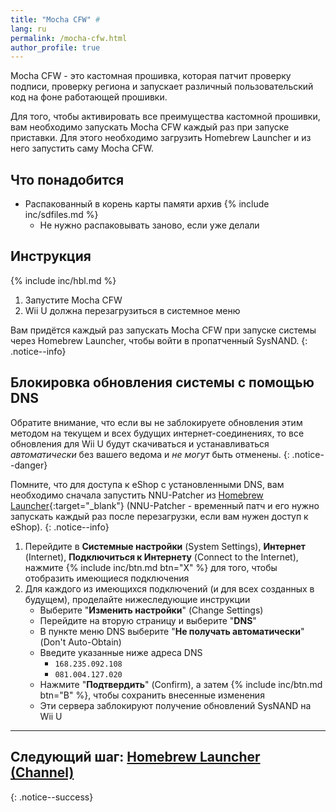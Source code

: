 ```yaml
---
title: "Mocha CFW" #
lang: ru
permalink: /mocha-cfw.html
author_profile: true
---
```


Mocha CFW - это кастомная прошивка, которая патчит проверку подписи, проверку региона и запускает различный пользовательский код на фоне работающей прошивки.

Для того, чтобы активировать все преимущества кастомной прошивки, вам необходимо запускать Mocha CFW каждый раз при запуске приставки. Для этого необходимо загрузить Homebrew Launcher и из него запустить саму Mocha CFW.

## Что понадобится

+ Распакованный в корень карты памяти архив {% include inc/sdfiles.md %}
   * Не нужно распаковывать заново, если уже делали

## Инструкция

{% include inc/hbl.md %}
1. Запустите Mocha CFW
1. Wii U должна перезагрузиться в системное меню

Вам придётся каждый раз запускать Mocha CFW при запуске системы через Homebrew Launcher, чтобы войти в пропатченный SysNAND.
{: .notice--info}

## Блокировка обновления системы с помощью DNS

Обратите внимание, что если вы не заблокируете обновления этим методом на текущем и всех будущих интернет-соединениях, то все обновления для Wii U будут скачиваться и устанавливаться *автоматически* без вашего ведома и *не могут* быть отменены. 
{: .notice--danger}

Помните, что для доступа к eShop с установленными DNS, вам необходимо сначала запустить NNU-Patcher из [Homebrew Launcher](get-started#часть-iv---homebrew-launcher){:target="_blank"} (NNU-Patcher - временный патч и его нужно запускать каждый раз после перезагрузки, если вам нужен доступ к eShop).
{: .notice--info}

1. Перейдите в **Системные настройки** (System Settings), **Интернет** (Internet), **Подключиться к Интернету** (Connect to the Internet), нажмите {% include inc/btn.md btn="X" %} для того, чтобы отобразить имеющиеся подключения
1. Для каждого из имеющихся подключений (и для всех созданных в будущем), проделайте нижеследующие инструкции
    + Выберите "**Изменить настройки**" (Change Settings)
    + Перейдите на вторую страницу и выберите "**DNS**"
    + В пункте меню DNS выберите "**Не получать автоматически**" (Don't Auto-Obtain)
    + Введите указанные ниже адреса DNS
        + `168.235.092.108`
        + `081.004.127.020`
    + Нажмите "**Подтвердить**" (Confirm), а затем {% include inc/btn.md btn="B" %}, чтобы сохранить внесенные изменения
    + Эти сервера заблокируют получение обновлений SysNAND на Wii U


___

## Следующий шаг: [Homebrew Launcher (Channel)](homebrew-launcher-channel)
{: .notice--success}
